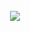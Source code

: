 <div style="text-align: center">
<!--   <a href="https://virgs.github.io/virgs/"> -->
<!--     <img src="https://github-readme-stats.vercel.app/api?username=virgs&show_icons=true&include_all_commits=true%20&count_private=true&disable_animations=true" width="50%" height="auto"> -->
<!--   </a> -->
  <br>
  <a href="https://virgs.github.io/virgs/">
    <img src="https://github-readme-stats.vercel.app/api/top-langs/?username=virgs&layout=compact&disable_animations=true&langs_count=8" height="auto">
  </a>
</div>
